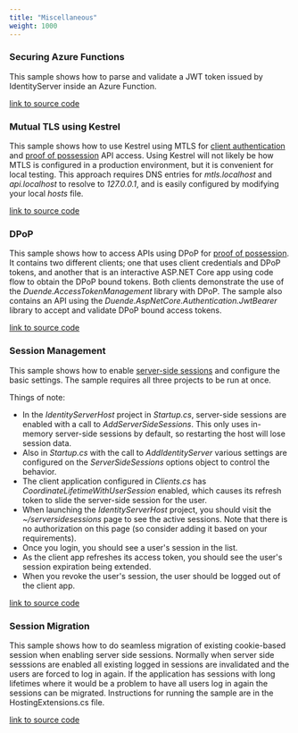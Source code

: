 ```yaml
---
title: "Miscellaneous"
weight: 1000
---
```


### Securing Azure Functions
This sample shows how to parse and validate a JWT token issued by IdentityServer inside an Azure Function.

[link to source code](https://github.com/DuendeSoftware/Samples/tree/main/various/JwtSecuredAzureFunction)

### Mutual TLS using Kestrel 
This sample shows how to use Kestrel using MTLS for [client authentication](/identityserver/v7/tokens/authentication/mtls) and [proof of possession](/identityserver/v7/tokens/pop) API access.
Using Kestrel will not likely be how MTLS is configured in a production environment, but it is convenient for local testing.
This approach requires DNS entries for *mtls.localhost* and *api.localhost* to resolve to *127.0.0.1*, and is easily configured by modifying your local *hosts* file.

[link to source code](https://github.com/DuendeSoftware/Samples/tree/main/IdentityServer/v7/MTLS)

### DPoP
This sample shows how to access APIs using DPoP for [proof of possession](/identityserver/v7/tokens/pop/dpop).
It contains two different clients; one that uses client credentials and DPoP tokens, and another that is an interactive ASP.NET Core app using code flow to obtain the DPoP bound tokens. Both clients demonstrate the use of the *Duende.AccessTokenManagement* library with DPoP.
The sample also contains an API using the *Duende.AspNetCore.Authentication.JwtBearer* library to accept and validate DPoP bound access tokens. 

[link to source code](https://github.com/DuendeSoftware/Samples/tree/main/IdentityServer/v7/DPoP)

### Session Management

This sample shows how to enable [server-side sessions](/identityserver/v7/ui/server_side_sessions) and configure the basic settings.
The sample requires all three projects to be run at once.

Things of note:
* In the *IdentityServerHost* project in *Startup.cs*, server-side sessions are enabled with a call to *AddServerSideSessions*. This only uses in-memory server-side sessions by default, so restarting the host will lose session data.
*  Also in *Startup.cs* with the call to *AddIdentityServer* various settings are configured on the *ServerSideSessions* options object to control the behavior.
* The client application configured in *Clients.cs* has *CoordinateLifetimeWithUserSession* enabled, which causes its refresh token to slide the server-side session for the user.
* When launching the *IdentityServerHost* project, you should visit the *~/serversidesessions* page to see the active sessions. Note that there is no authorization on this page (so consider adding it based on your requirements).
* Once you login, you should see a user's session in the list.
* As the client app refreshes its access token, you should see the user's session expiration being extended.
* When you revoke the user's session, the user should be logged out of the client app.

[link to source code](https://github.com/DuendeSoftware/Samples/tree/main/IdentityServer/v7/SessionManagement)

### Session Migration
This sample shows how to do seamless migration of existing cookie-based session when enabling server side sessions. Normally when server side sesssions are enabled all existing logged in sessions are invalidated
and the users are forced to log in again. If the application has sessions with long lifetimes where it would be a problem to have all users log in again the sessions can be migrated. Instructions for running the
sample are in the HostingExtensions.cs file.

[link to source code](https://github.com/DuendeSoftware/Samples/tree/main/IdentityServer/v7/SessionMigration)
